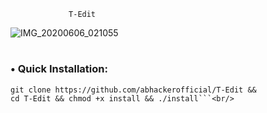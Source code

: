 
                 T-Edit

![IMG_20200606_021055](https://user-images.githubusercontent.com/63346676/83921007-15754d80-a79b-11ea-90ea-bf6933101c1c.jpg)
#
### • Quick Installation:

```apt update && apt update -y && 
git clone https://github.com/abhackerofficial/T-Edit && 
cd T-Edit && chmod +x install && ./install```<br/>

